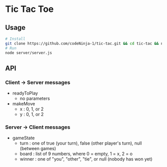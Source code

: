 # Tic Tac Toe

## Usage

```sh
# Install
git clone https://github.com/codeNinja-1/tic-tac.git && cd tic-tac && npm install
# Run
node server/server.js
```

## API

### Client -> Server messages

* readyToPlay
  * no parameters
* makeMove
  * x : 0, 1, or 2
  * y : 0, 1, or 2

### Server -> Client messages

* gameState
  * turn : one of true (your turn), false (other player's turn), null (between games)
  * board : list of 9 numbers, where 0 = empty, 1 = x, 2 = o
  * winner : one of "you", "other", "tie", or null (nobody has won yet)
